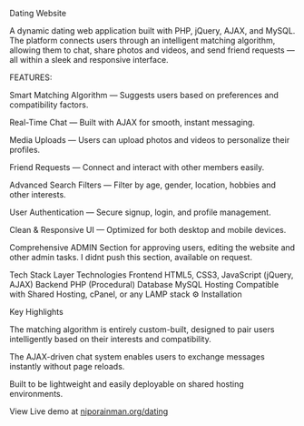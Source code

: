 Dating Website

A dynamic dating web application built with PHP, jQuery, AJAX, and MySQL.
The platform connects users through an intelligent matching algorithm, allowing them to chat, share photos and videos, and send friend requests — all within a sleek and responsive interface.

FEATURES:

Smart Matching Algorithm — Suggests users based on preferences and compatibility factors.

Real-Time Chat — Built with AJAX for smooth, instant messaging.

Media Uploads — Users can upload photos and videos to personalize their profiles.

Friend Requests — Connect and interact with other members easily.

Advanced Search Filters — Filter by age, gender, location, hobbies and other interests.

User Authentication — Secure signup, login, and profile management.

Clean & Responsive UI — Optimized for both desktop and mobile devices.

Comprehensive ADMIN Section for approving users, editing the website and other admin tasks. I didnt push this section, available on request.

Tech Stack
Layer Technologies
Frontend HTML5, CSS3, JavaScript (jQuery, AJAX)
Backend PHP (Procedural)
Database MySQL
Hosting Compatible with Shared Hosting, cPanel, or any LAMP stack
⚙️ Installation

Key Highlights

The matching algorithm is entirely custom-built, designed to pair users intelligently based on their interests and compatibility.

The AJAX-driven chat system enables users to exchange messages instantly without page reloads.

Built to be lightweight and easily deployable on shared hosting environments.

View Live demo at <a href='https://niporainman.org/dating'>niporainman.org/dating</a>
